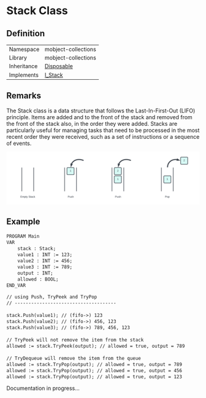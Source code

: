 # Stack Class

## Definition

|             |                                                          |
| ----------- | -------------------------------------------------------- |
| Namespace   | mobject-collections                                      |
| Library     | mobject-collections                                      |
| Inheritance | [Disposable](http://disposable.mobject.org/#/disposable) |
| Implements  | [I_Stack](i-stack.md)                                    |

## Remarks

The Stack class is a data structure that follows the Last-In-First-Out (LIFO) principle. Items are added and to the front of the stack and removed from the front of the stack also, in the order they were added. Stacks are particularly useful for managing tasks that need to be processed in the most recent order they were received, such as a set of instructions or a sequence of events.

<img src="./images/stack-example.svg">

## Example

```declaration
PROGRAM Main
VAR
	stack : Stack;
	value1 : INT := 123;
	value2 : INT := 456;
	value3 : INT := 789;
	output : INT;
	allowed : BOOL;
END_VAR
```

```body
// using Push, TryPeek and TryPop
// -------------------------------------

stack.Push(value1); // (fifo->) 123
stack.Push(value2); // (fifo->) 456, 123
stack.Push(value3); // (fifo->) 789, 456, 123

// TryPeek will not remove the item from the stack
allowed := stack.TryPeek(output); // allowed = true, output = 789

// TryDequeue will remove the item from the queue
allowed := stack.TryPop(output); // allowed = true, output = 789
allowed := stack.TryPop(output); // allowed = true, output = 456
allowed := stack.TryPop(output); // allowed = true, output = 123

```

Documentation in progress...
